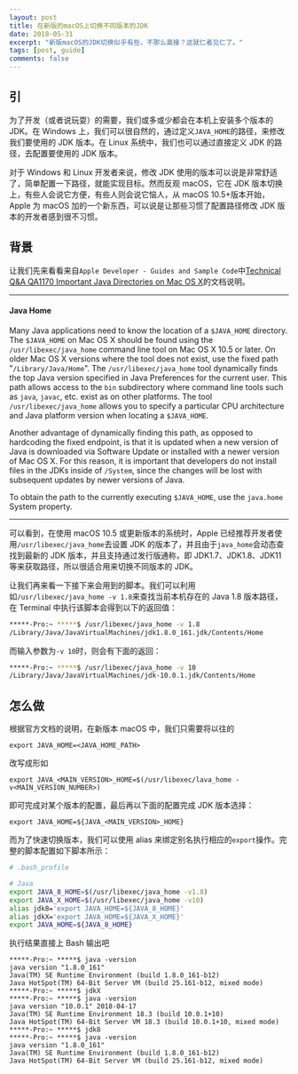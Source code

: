 ```yaml
---
layout: post
title: 在新版的macOS上切换不同版本的JDK
date: 2018-05-31
excerpt: "新版macOS的JDK切换似乎有些，不那么直接？这就仁者见仁了。"
tags: [post, guide]
comments: false
---
```


## 引

为了开发（或者说玩耍）的需要，我们或多或少都会在本机上安装多个版本的 JDK。在 Windows 上，我们可以很自然的，通过定义`JAVA_HOME`的路径，来修改我们要使用的 JDK 版本。在 Linux 系统中，我们也可以通过直接定义 JDK 的路径，去配置要使用的 JDK 版本。

对于 Windows 和 Linux 开发者来说，修改 JDK 使用的版本可以说是非常舒适了，简单配置一下路径，就能实现目标。然而反观 macOS，它在 JDK 版本切换上，有些人会说它方便，有些人则会说它恼人，从 macOS 10.5+版本开始，Apple 为 macOS 加的一个新东西，可以说是让那些习惯了配置路径修改 JDK 版本的开发者感到很不习惯。

## 背景

让我们先来看看来自`Apple Developer - Guides and Sample Code`中[Technical Q&A QA1170 Important Java Directories on Mac OS X](https://developer.apple.com/library/content/qa/qa1170/_index.html)的文档说明。

---

#### Java Home

Many Java applications need to know the location of a `$JAVA_HOME` directory. The `$JAVA_HOME` on Mac OS X should be found using the `/usr/libexec/java_home` command line tool on Mac OS X 10.5 or later. On older Mac OS X versions where the tool does not exist, use the fixed path "`/Library/Java/Home`". The `/usr/libexec/java_home` tool dynamically finds the top Java version specified in Java Preferences for the current user. This path allows access to the `bin` subdirectory where command line tools such as `java`, `javac`, etc. exist as on other platforms. The tool `/usr/libexec/java_home` allows you to specify a particular CPU architecture and Java platform version when locating a `$JAVA_HOME`.

Another advantage of dynamically finding this path, as opposed to hardcoding the fixed endpoint, is that it is updated when a new version of Java is downloaded via Software Update or installed with a newer version of Mac OS X. For this reason, it is important that developers do not install files in the JDKs inside of `/System`, since the changes will be lost with subsequent updates by newer versions of Java.

To obtain the path to the currently executing `$JAVA_HOME`, use the `java.home` System property.

---

可以看到，在使用 macOS 10.5 或更新版本的系统时，Apple 已经推荐开发者使用`/usr/libexec/java_home`去设置 JDK 的版本了，并且由于`java_home`会动态查找到最新的 JDK 版本，并且支持通过发行版通称，即 JDK1.7、JDK1.8、JDK11 等来获取路径，所以很适合用来切换不同版本的 JDK。

让我们再来看一下接下来会用到的脚本。我们可以利用如`/usr/libexec/java_home -v 1.8`来查找当前本机存在的 Java 1.8 版本路径，在 Terminal 中执行该脚本会得到以下的返回值：

```bash
*****-Pro:~ *****$ /usr/libexec/java_home -v 1.8
/Library/Java/JavaVirtualMachines/jdk1.8.0_161.jdk/Contents/Home
```

而输入参数为`-v 10`时，则会有下面的返回：

```bash
*****-Pro:~ *****$ /usr/libexec/java_home -v 10
/Library/Java/JavaVirtualMachines/jdk-10.0.1.jdk/Contents/Home
```

## 怎么做

根据官方文档的说明，在新版本 macOS 中，我们只需要将以往的

`export JAVA_HOME=<JAVA_HOME_PATH>`

改写成形如

`export JAVA_<MAIN_VERSION>_HOME=$(/usr/libexec/lava_home -v<MAIN_VERSION_NUMBER>)`

即可完成对某个版本的配置，最后再以下面的配置完成 JDK 版本选择：

`export JAVA_HOME=${JAVA_<MAIN_VERSION>_HOME}`

而为了快速切换版本，我们可以使用 alias 来绑定别名执行相应的`export`操作。完整的脚本配置如下脚本所示：

```bash
# .bash_profile

# Java
export JAVA_8_HOME=$(/usr/libexec/java_home -v1.8)
export JAVA_X_HOME=$(/usr/libexec/java_home -v10)
alias jdk8='export JAVA_HOME=${JAVA_8_HOME}'
alias jdkX='export JAVA_HOME=${JAVA_X_HOME}'
export JAVA_HOME=${JAVA_8_HOME}
```

执行结果直接上 Bash 输出吧

```shell
*****-Pro:~ *****$ java -version
java version "1.8.0_161"
Java(TM) SE Runtime Environment (build 1.8.0_161-b12)
Java HotSpot(TM) 64-Bit Server VM (build 25.161-b12, mixed mode)
*****-Pro:~ *****$ jdkX
*****-Pro:~ *****$ java -version
java version "10.0.1" 2018-04-17
Java(TM) SE Runtime Environment 18.3 (build 10.0.1+10)
Java HotSpot(TM) 64-Bit Server VM 18.3 (build 10.0.1+10, mixed mode)
*****-Pro:~ *****$ jdk8
*****-Pro:~ *****$ java -version
java version "1.8.0_161"
Java(TM) SE Runtime Environment (build 1.8.0_161-b12)
Java HotSpot(TM) 64-Bit Server VM (build 25.161-b12, mixed mode)
```
